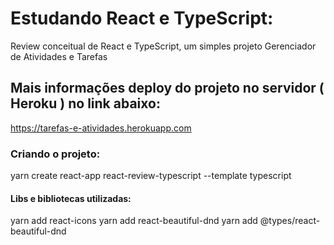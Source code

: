 # Estudando React e TypeScript:
Review conceitual de React e TypeScript, um simples projeto Gerenciador de Atividades e Tarefas

## Mais informações deploy do projeto no servidor ( Heroku ) no link abaixo:
<https://tarefas-e-atividades.herokuapp.com>

### Criando o projeto:
yarn create react-app react-review-typescript --template typescript

#### Libs e bibliotecas utilizadas:
yarn add react-icons
yarn add react-beautiful-dnd
yarn add @types/react-beautiful-dnd